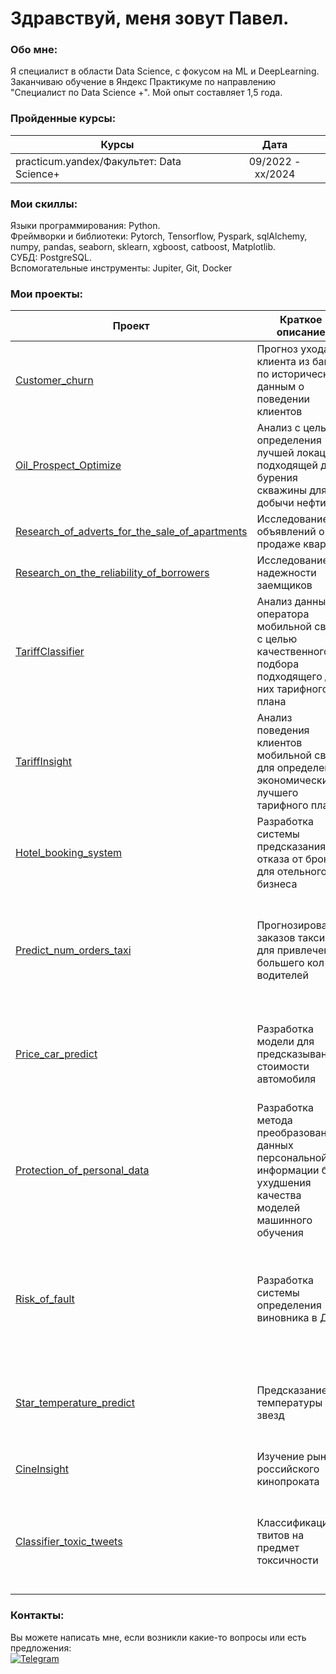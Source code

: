 Здравствуй, меня зовут Павел.
=============================================================================================================================================


###  Обо мне:
Я специалист в области Data Science, с фокусом на ML и DeepLearning. Заканчиваю обучение в Яндекс Практикуме по направлению "Специалист по  Data Science +". Мой опыт составляет 1,5 года.

### Пройденные курсы:
                                                
| Курсы                                                           | Дата              |
| ----------------------------------------------------------------| :---------------: |
| practicum.yandex/Факультет: Data Science+                       | 09/2022 - xx/2024 |
### Мои скиллы:

Языки программирования: Python.<br>
Фреймворки и библиотеки: Pytorch, Tensorflow, Pyspark, sqlAlchemy, numpy, pandas, seaborn, sklearn, xgboost, catboost, Matplotlib.<br>
СУБД: PostgreSQL.<br>
Вспомогательные инструменты: Jupiter, Git, Docker<br>

### Мои проекты:

| Проект | Краткое описание |Использованные библиотеки|
|------------------|--------|------------|
| [Customer_churn](https://github.com/FrustrationDesu/yandex.practicum/tree/main/Customer_churn) | Прогноз ухода клиента из банка по историческим данным о поведении клиентов |![Pandas](https://img.shields.io/badge/-Pandas-blue?style=flat-square&logo=pandas&logoColor=white) ![Matplotlib](https://img.shields.io/badge/-Matplotlib-gray?style=flat-square&logo=matplotlib&logoColor=white) ![Scikit-learn](https://img.shields.io/badge/-Scikit--learn-6495ED?style=flat-square&logo=scikit-learn&logoColor=white)|
| [Oil_Prospect_Optimize](https://github.com/FrustrationDesu/yandex.practicum/tree/main/Oil_Prospect_Optimize) |Анализ с целью определения лучшей локации, подходящей для бурения скважины для добычи нефти|![Pandas](https://img.shields.io/badge/-Pandas-blue?style=flat-square&logo=pandas&logoColor=white) ![Scikit-learn](https://img.shields.io/badge/-Scikit--learn-6495ED?style=flat-square&logo=scikit-learn&logoColor=white) ![NumPy](https://img.shields.io/badge/-NumPy-gray?style=flat-square&logo=numpy&logoColor=white)  ![SciPy](https://img.shields.io/badge/-SciPy-8B0000?style=flat-square&logo=scipy&logoColor=white) |
| [Research_of_adverts_for_the_sale_of_apartments](https://github.com/FrustrationDesu/yandex.practicum/tree/main/Research_of_adverts_for_the_sale_of_apartments) |Исследование объявлений о продаже квартир |![Matplotlib](https://img.shields.io/badge/-Matplotlib-gray?style=flat-square&logo=matplotlib&logoColor=white) ![Pandas](https://img.shields.io/badge/-Pandas-blue?style=flat-square&logo=pandas&logoColor=white)  |
| [Research_on_the_reliability_of_borrowers](https://github.com/FrustrationDesu/yandex.practicum/tree/main/Research_on_the_reliability_of_borrowers) |Исследование надежности заемщиков |![Pandas](https://img.shields.io/badge/-Pandas-blue?style=flat-square&logo=pandas&logoColor=white) |
| [TariffClassifier](https://github.com/FrustrationDesu/yandex.practicum/tree/main/TariffClassifier) |Анализ данных оператора мобильной связи с целью качественного подбора подходящего для них тарифного плана|![Pandas](https://img.shields.io/badge/-Pandas-blue?style=flat-square&logo=pandas&logoColor=white) ![Scikit-learn](https://img.shields.io/badge/-Scikit--learn-6495ED?style=flat-square&logo=scikit-learn&logoColor=white) |
| [TariffInsight](https://github.com/FrustrationDesu/yandex.practicum/tree/main/TariffInsight) |Анализ поведения клиентов мобильной связи для определения экономически лучшего тарифного плана |![Pandas](https://img.shields.io/badge/-Pandas-blue?style=flat-square&logo=pandas&logoColor=white) |
| [Hotel_booking_system](https://github.com/FrustrationDesu/yandex.practicum/tree/main/hotel_booking_system) |Разработка системы предсказания отказа от брони для отельного бизнеса |![Pandas](https://img.shields.io/badge/-Pandas-blue?style=flat-square&logo=pandas&logoColor=white) ![Seaborn](https://img.shields.io/badge/-Seaborn-gray?style=flat-square&logo=seaborn&logoColor=white) ![Scikit-learn](https://img.shields.io/badge/-Scikit--learn-6495ED?style=flat-square&logo=scikit-learn&logoColor=white) ![NumPy](https://img.shields.io/badge/-NumPy-gray?style=flat-square&logo=numpy&logoColor=white) ![Matplotlib](https://img.shields.io/badge/-Matplotlib-gray?style=flat-square&logo=matplotlib&logoColor=white)  |
| [Predict_num_orders_taxi](https://github.com/FrustrationDesu/yandex.practicum/tree/main/predict_num_orders_taxi) |Прогнозирование заказов такси для привлечения большего кол-ва водителей | ![Optuna](https://img.shields.io/badge/-Optuna-708090?style=flat-square&logo=optuna&logoColor=white) ![Pandas](https://img.shields.io/badge/-Pandas-blue?style=flat-square&logo=pandas&logoColor=white) ![NumPy](https://img.shields.io/badge/-NumPy-gray?style=flat-square&logo=numpy&logoColor=white) ![Statsmodels](https://img.shields.io/badge/-Statsmodels-808080?style=flat-square&logo=statsmodels&logoColor=white) ![Matplotlib](https://img.shields.io/badge/-Matplotlib-gray?style=flat-square&logo=matplotlib&logoColor=white) ![Seaborn](https://img.shields.io/badge/-Seaborn-gray?style=flat-square&logo=seaborn&logoColor=white) ![CatBoost](https://img.shields.io/badge/-CatBoost-191970?style=flat-square&logo=catboost&logoColor=white) ![Scikit-learn](https://img.shields.io/badge/-Scikit--learn-6495ED?style=flat-square&logo=scikit-learn&logoColor=white) ![Phik](https://img.shields.io/badge/-Phik-2F4F4F?style=flat-square&logo=phik&logoColor=white) |
| [Price_car_predict](https://github.com/FrustrationDesu/yandex.practicum/tree/main/price_car_predict) |Разработка модели для предсказывания стоимости автомобиля | ![Pandas](https://img.shields.io/badge/-Pandas-blue?style=flat-square&logo=pandas&logoColor=white) ![NumPy](https://img.shields.io/badge/-NumPy-gray?style=flat-square&logo=numpy&logoColor=white) ![Matplotlib](https://img.shields.io/badge/-Matplotlib-gray?style=flat-square&logo=matplotlib&logoColor=white) ![Seaborn](https://img.shields.io/badge/-Seaborn-gray?style=flat-square&logo=seaborn&logoColor=white) ![CatBoost](https://img.shields.io/badge/-CatBoost-191970?style=flat-square&logo=catboost&logoColor=white) ![Scikit-learn](https://img.shields.io/badge/-Scikit--learn-6495ED?style=flat-square&logo=scikit-learn&logoColor=white) ![Phik](https://img.shields.io/badge/-Phik-2F4F4F?style=flat-square&logo=phik&logoColor=white)|
| [Protection_of_personal_data](https://github.com/FrustrationDesu/yandex.practicum/tree/main/protection_of_personal_data) |Разработка метода преобразования данных персональной информации без ухудшения качества моделей машинного обучения |![Pandas](https://img.shields.io/badge/-Pandas-blue?style=flat-square&logo=pandas&logoColor=white) ![Scikit-learn](https://img.shields.io/badge/-Scikit--learn-6495ED?style=flat-square&logo=scikit-learn&logoColor=white)  ![NumPy](https://img.shields.io/badge/-NumPy-gray?style=flat-square&logo=numpy&logoColor=white) |
| [Risk_of_fault](https://github.com/FrustrationDesu/yandex.practicum/tree/main/risk_of_fault) |Разработка системы определения виновника в ДТП | ![Phik](https://img.shields.io/badge/-Phik-2F4F4F?style=flat-square&logo=phik&logoColor=white) ![YData Profiling](https://img.shields.io/badge/-YData%20Profiling-696969?style=flat-square&logo=ydataprofiling&logoColor=white) ![Optuna](https://img.shields.io/badge/-Optuna-708090?style=flat-square&logo=optuna&logoColor=white) ![Pandas](https://img.shields.io/badge/-Pandas-blue?style=flat-square&logo=pandas&logoColor=white) ![Matplotlib](https://img.shields.io/badge/-Matplotlib-gray?style=flat-square&logo=matplotlib&logoColor=white) ![Scikit-learn](https://img.shields.io/badge/-Scikit--learn-6495ED?style=flat-square&logo=scikit-learn&logoColor=white) ![NumPy](https://img.shields.io/badge/-NumPy-gray?style=flat-square&logo=numpy&logoColor=white) ![Seaborn](https://img.shields.io/badge/-Seaborn-gray?style=flat-square&logo=seaborn&logoColor=white) ![SQLAlchemy](https://img.shields.io/badge/-SQLAlchemy-4682B4?style=flat-square&logo=sqlalchemy&logoColor=white)  |
| [Star_temperature_predict](https://github.com/FrustrationDesu/yandex.practicum/tree/main/star_temperature_predict) |Предсказание температуры звезд | ![YData Profiling](https://img.shields.io/badge/-YData%20Profiling-696969?style=flat-square&logo=ydataprofiling&logoColor=white)  ![Pandas](https://img.shields.io/badge/-Pandas-blue?style=flat-square&logo=pandas&logoColor=white) ![Matplotlib](https://img.shields.io/badge/-Matplotlib-gray?style=flat-square&logo=matplotlib&logoColor=white) ![Scikit-learn](https://img.shields.io/badge/-Scikit--learn-6495ED?style=flat-square&logo=scikit-learn&logoColor=white) ![NumPy](https://img.shields.io/badge/-NumPy-gray?style=flat-square&logo=numpy&logoColor=white) ![Seaborn](https://img.shields.io/badge/-Seaborn-gray?style=flat-square&logo=seaborn&logoColor=white) ![Torch](https://img.shields.io/badge/-Torch-FFA500?style=flat-square&logo=torch&logoColor=white)  |
| [CineInsight](https://github.com/FrustrationDesu/yandex.practicum/tree/main/%D1%81ineInsight) |Изучение рынка российского кинопроката| ![Pandas](https://img.shields.io/badge/-Pandas-blue?style=flat-square&logo=pandas&logoColor=white) ![Matplotlib](https://img.shields.io/badge/-Matplotlib-gray?style=flat-square&logo=matplotlib&logoColor=white) ![Seaborn](https://img.shields.io/badge/-Seaborn-gray?style=flat-square&logo=seaborn&logoColor=white)|
|[Classifier_toxic_tweets](https://github.com/FrustrationDesu/yandex.practicum/tree/main/classifier_toxic_tweets)|Классификация твитов на предмет токсичности|![Pandas](https://img.shields.io/badge/-Pandas-blue?style=flat-square&logo=pandas&logoColor=white) ![Matplotlib](https://img.shields.io/badge/-Matplotlib-gray?style=flat-square&logo=matplotlib&logoColor=white) ![CatBoost](https://img.shields.io/badge/-CatBoost-191970?style=flat-square&logo=catboost&logoColor=white) ![Spacy](https://img.shields.io/badge/-Spacy-2E8B57?style=flat-square&logo=spacy&logoColor=white) ![Scikit-learn](https://img.shields.io/badge/-Scikit--learn-6495ED?style=flat-square&logo=scikit-learn&logoColor=white) ![NumPy](https://img.shields.io/badge/-NumPy-gray?style=flat-square&logo=numpy&logoColor=white) ![Optuna](https://img.shields.io/badge/-Optuna-708090?style=flat-square&logo=optuna&logoColor=white) ![Wordcloud](https://img.shields.io/badge/-Wordcloud-778899?style=flat-square&logo=wordcloud&logoColor=white) |

### Контакты:
Вы можете написать мне, если возникли какие-то вопросы или есть предложения:<br>
[![Telegram](https://anwap.space/wp-content/uploads/2023/12/telegram.png)](https://t.me/frustrationdesu)
